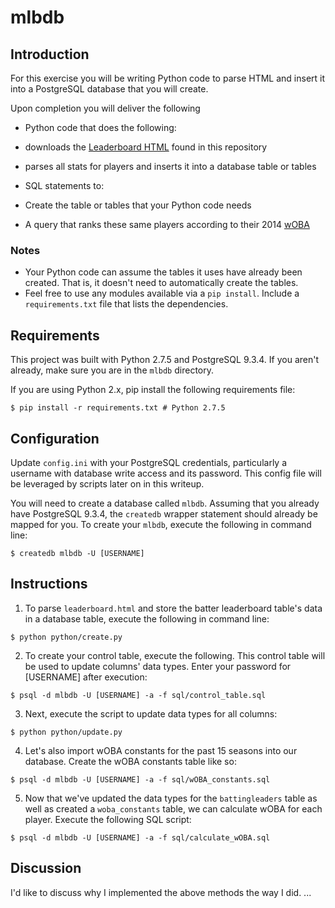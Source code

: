 # mlbdb

## Introduction

For this exercise you will be writing Python code to parse HTML and insert it into a PostgreSQL database that you will create.

Upon completion you will deliver the following
* Python code that does the following:
 * downloads the [Leaderboard HTML](https://raw.githubusercontent.com/kruser/interview-developer/master/python/leaderboard.html) found in this repository
 * parses all stats for players and inserts it into a database table or tables

* SQL statements to:
 * Create the table or tables that your Python code needs
 * A query that ranks these same players according to their 2014 [wOBA](http://www.fangraphs.com/library/offense/woba/)

### Notes

* Your Python code can assume the tables it uses have already been created. That is, it doesn't need to 
automatically create the tables.
* Feel free to use any modules available via a ```pip install```. Include a ```requirements.txt``` file that
lists the dependencies.

## Requirements
This project was built with Python 2.7.5 and PostgreSQL 9.3.4. If you aren't already, make sure you are in the ```mlbdb``` directory. 

If you are using Python 2.x, pip install the following requirements file:
```
$ pip install -r requirements.txt # Python 2.7.5
```

## Configuration
Update ```config.ini``` with your PostgreSQL credentials, particularly a username with database write access and its password. This config file will be leveraged by scripts later on in this writeup.

You will need to create a database called ```mlbdb```. Assuming that you already have PostgreSQL 9.3.4, the ```createdb``` wrapper statement should already be mapped for you. To create your ```mlbdb```, execute the following in command line:
```
$ createdb mlbdb -U [USERNAME]
```

## Instructions
1. To parse ```leaderboard.html``` and store the batter leaderboard table's data in a database table, execute the following in command line:
```
$ python python/create.py
```
2. To create your control table, execute the following. This control table will be used to update columns' data types. Enter your password for [USERNAME] after execution:
```
$ psql -d mlbdb -U [USERNAME] -a -f sql/control_table.sql
```
3. Next, execute the script to update data types for all columns:
```
$ python python/update.py
```
4. Let's also import wOBA constants for the past 15 seasons into our database. Create the wOBA constants table like so:
```
$ psql -d mlbdb -U [USERNAME] -a -f sql/wOBA_constants.sql
```
5. Now that we've updated the data types for the ```battingleaders``` table as well as created a ```woba_constants``` table, we can calculate wOBA for each player. Execute the following SQL script:
```
$ psql -d mlbdb -U [USERNAME] -a -f sql/calculate_wOBA.sql
```

## Discussion
I'd like to discuss why I implemented the above methods the way I did.
...